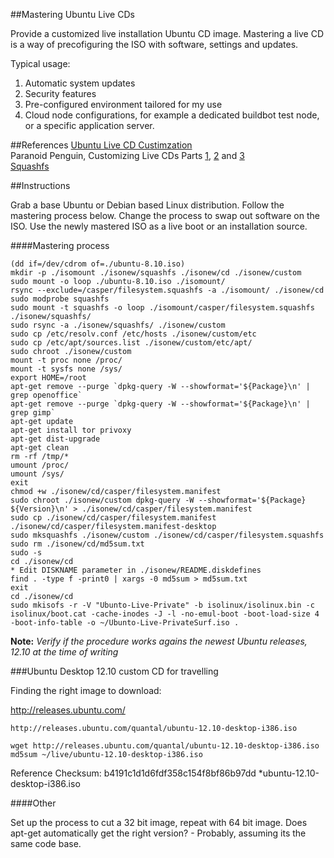 ##Mastering Ubuntu Live CDs


Provide a customized live installation Ubuntu CD image. Mastering a live CD is a way of precofiguring the ISO with software, settings and updates.

Typical usage:   

1. Automatic system updates  
2. Security features  
3. Pre-configured environment tailored for my use  
4. Cloud node configurations, for example a dedicated buildbot test node, or a specific application server.

##References
[Ubuntu Live CD Custimzation][LiveCDCustomization]  
Paranoid Penguin, Customizing Live CDs Parts [1], [2] and [3]  
[Squashfs][squashfs]



##Instructions

Grab a base Ubuntu or Debian based Linux distribution.
Follow the mastering process below.
Change the process to swap out software on the ISO.
Use the newly mastered ISO as a live boot or an installation source.


####Mastering process 


    (dd if=/dev/cdrom of=./ubuntu-8.10.iso)
    mkdir -p ./isomount ./isonew/squashfs ./isonew/cd ./isonew/custom
    sudo mount -o loop ./ubuntu-8.10.iso ./isomount/
    rsync --exclude=/casper/filesystem.squashfs -a ./isomount/ ./isonew/cd
    sudo modprobe squashfs
    sudo mount -t squashfs -o loop ./isomount/casper/filesystem.squashfs ./isonew/squashfs/
    sudo rsync -a ./isonew/squashfs/ ./isonew/custom
    sudo cp /etc/resolv.conf /etc/hosts ./isonew/custom/etc
    sudo cp /etc/apt/sources.list ./isonew/custom/etc/apt/
    sudo chroot ./isonew/custom
    mount -t proc none /proc/
    mount -t sysfs none /sys/
    export HOME=/root
    apt-get remove --purge `dpkg-query -W --showformat='${Package}\n' | grep openoffice`
    apt-get remove --purge `dpkg-query -W --showformat='${Package}\n' | grep gimp`
    apt-get update
    apt-get install tor privoxy
    apt-get dist-upgrade
    apt-get clean
    rm -rf /tmp/*
    umount /proc/
    umount /sys/
    exit
    chmod +w ./isonew/cd/casper/filesystem.manifest
    sudo chroot ./isonew/custom dpkg-query -W --showformat='${Package} ${Version}\n' > ./isonew/cd/casper/filesystem.manifest
    sudo cp ./isonew/cd/casper/filesystem.manifest ./isonew/cd/casper/filesystem.manifest-desktop
    sudo mksquashfs ./isonew/custom ./isonew/cd/casper/filesystem.squashfs
    sudo rm ./isonew/cd/md5sum.txt
    sudo -s
    cd ./isonew/cd
    * Edit DISKNAME parameter in ./isonew/README.diskdefines
    find . -type f -print0 | xargs -0 md5sum > md5sum.txt
    exit
    cd ./isonew/cd
    sudo mkisofs -r -V "Ubunto-Live-Private" -b isolinux/isolinux.bin -c isolinux/boot.cat -cache-inodes -J -l -no-emul-boot -boot-load-size 4 -boot-info-table -o ~/Ubunto-Live-PrivateSurf.iso .



[LiveCDCustomization]:https://help.ubuntu.com/community/LiveCDCustomization "Live CD Customization"
[1]:http://www.linuxjournal.com/magazine/paranoid-penguin-customizing-linux-live-cds-part-i "Part 1"
[2]:http://www.linuxjournal.com/magazine/paranoid-penguin-customizing-linux-live-cds-part-ii "Part 2"
[3]:http://www.linuxjournal.com/magazine/paranoid-penguin-customizing-linux-live-cds-part-iii "Part 3"
[squashfs]:http://www.tldp.org/HOWTO/SquashFS-HOWTO/creatingandusing.html "SquashFS"

**Note:**
*Verify if the procedure works agains the newest Ubuntu releases, 12.10 at the time of writing*

###Ubuntu Desktop 12.10 custom CD for travelling

Finding the right image to download:

<http://releases.ubuntu.com/>

    http://releases.ubuntu.com/quantal/ubuntu-12.10-desktop-i386.iso
    
    wget http://releases.ubuntu.com/quantal/ubuntu-12.10-desktop-i386.iso
    md5sum ~/live/ubuntu-12.10-desktop-i386.iso
    
Reference Checksum: b4191c1d1d6fdf358c154f8bf86b97dd *ubuntu-12.10-desktop-i386.iso



####Other

Set up the process to cut a 32 bit image, repeat with 64 bit image. Does apt-get automatically get the right version? - Probably, assuming its the same code base.
